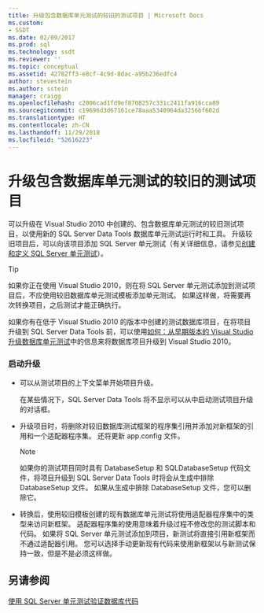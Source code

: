 ```yaml
---
title: 升级包含数据库单元测试的较旧的测试项目 | Microsoft Docs
ms.custom:
- SSDT
ms.date: 02/09/2017
ms.prod: sql
ms.technology: ssdt
ms.reviewer: ''
ms.topic: conceptual
ms.assetid: 42782ff3-e8cf-4c9d-8dac-a95b236edfc4
author: stevestein
ms.author: sstein
manager: craigg
ms.openlocfilehash: c2006cad1fd9ef8708257c331c2411fa916cca89
ms.sourcegitcommit: c19696d3d67161ce78aaa5340964da3256bf602d
ms.translationtype: HT
ms.contentlocale: zh-CN
ms.lasthandoff: 11/29/2018
ms.locfileid: "52616223"
---
```

# <a name="upgrade-an-older-test-project-containing-database-unit-tests"></a>升级包含数据库单元测试的较旧的测试项目
可以升级在 Visual Studio 2010 中创建的、包含数据库单元测试的较旧测试项目，以使用新的 SQL Server Data Tools 数据库单元测试运行时和工具。 升级较旧项目后，可以向该项目添加 SQL Server 单元测试（有关详细信息，请参见[创建和定义 SQL Server 单元测试](../ssdt/creating-and-defining-sql-server-unit-tests.md)）。  
  
> [!TIP]  
> 如果你正在使用 Visual Studio 2010，则在将 SQL Server 单元测试添加到测试项目后，不应使用较旧数据库单元测试模板添加单元测试。 如果这样做，将需要再次转换项目，之后测试才能正确执行。  
  
如果你有在低于 Visual Studio 2010 的版本中创建的测试数据库项目，在将项目升级到 SQL Server Data Tools 前，可以使用[如何：从早期版本的 Visual Studio 升级数据库单元测试](https://msdn.microsoft.com/library/dd193412(VS.100).aspx)中的信息来将数据库项目升级到 Visual Studio 2010。  
  
### <a name="initiating-an-upgrade"></a>启动升级  
  
-   可以从测试项目的上下文菜单开始项目升级。  
  
    在某些情况下，SQL Server Data Tools 将不显示可以从中启动测试项目升级的对话框。  
  
-   升级项目时，将删除对较旧数据库测试框架的程序集引用并添加对新框架的引用和一个适配器程序集。 还将更新 app.config 文件。  
  
    > [!NOTE]  
    > 如果你的测试项目同时具有 DatabaseSetup 和 SQLDatabaseSetup 代码文件，将项目升级到 SQL Server Data Tools 时将会从生成中排除 DatabaseSetup 文件。 如果从生成中排除 DatabaseSetup 文件，您可以删除它。  
  
-   转换后，使用较旧模板创建的现有数据库单元测试将使用适配器程序集中的类型来访问新框架。 适配器程序集的使用意味着升级过程不修改您的测试脚本和代码。 如果将 SQL Server 单元测试添加到项目，新测试将直接引用新框架而不通过适配器引用。 您可以选择手动更新现有代码来使用新框架以与新测试保持一致，但是不是必须这样做。  
  
## <a name="see-also"></a>另请参阅  
[使用 SQL Server 单元测试验证数据库代码](../ssdt/verifying-database-code-by-using-sql-server-unit-tests.md)  
  
